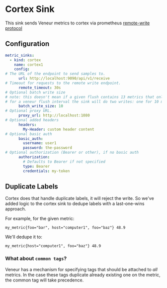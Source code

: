 # Cortex Sink

This sink sends Veneur metrics to cortex via prometheus [remote-write protocol](https://prometheus.io/docs/practices/remote_write/)

## Configuration

```yaml
metric_sinks:
  - kind: cortex
    name: cortex1
    config:
# The URL of the endpoint to send samples to.
      url: http://localhost:9090/api/v1/receive
# Timeout for requests to the remote write endpoint.
      remote_timeout: 30s
# Optional batch write size
# note: this doesn't mean if a given flush contains 13 metrics that only 10 will be written, rather that
# for a veneur flush interval the sink will do two writes: one for 10 metrics and another for 3 
      batch_write_size: 10
# Optional proxy URL.
      proxy_url: http://localhost:1080
# Optional added headers
      headers:
        My-Header: custom header content
# Optional basic auth
      basic_auth:
        username: user1
        password: the-password
# Optional authorization (Bearer or other), if no basic auth
      authorization:
        # Defaults to Bearer if not specified
        type: Bearer
        credentials: my-token
```

## Duplicate Labels

Cortex does that handle duplicate labels, it will reject the write. So we've added logic to the cortex sink to dedupe 
labels with a last-one-wins approach. 

For example, for the given metric:
```text
my_metric{foo="bar", host="computer1", foo="baz"} 48.9
```

We'll dedupe it to:
```text
my_metric{host="computer1", foo="baz"} 48.9
```

### What about `common tags`?

Veneur has a mechanism for specifying tags that should be attached to _all_ metrics. In the case these tags duplicate
already existing one on the metric, the common tag will take precedence. 